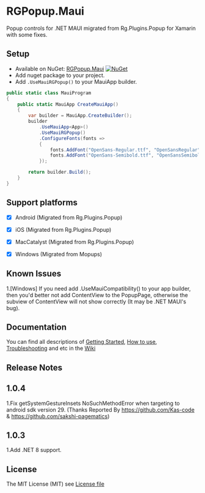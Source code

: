 # RGPopup.Maui

Popup controls for .NET MAUI migrated from Rg.Plugins.Popup for Xamarin with some fixes.


## Setup
* Available on NuGet: [RGPopup.Maui](http://www.nuget.org/packages/RGPopup.Maui) [![NuGet](https://img.shields.io/nuget/v/RGPopup.Maui.svg?label=NuGet)](https://www.nuget.org/packages/RGPopup.Maui)
* Add nuget package to your project.
* Add ```.UseMauiRGPopup()``` to your MauiApp builder.

```csharp
public static class MauiProgram
{
    public static MauiApp CreateMauiApp()
    {
        var builder = MauiApp.CreateBuilder();
        builder
            .UseMauiApp<App>()
            .UseMauiRGPopup()
            .ConfigureFonts(fonts =>
            {
                fonts.AddFont("OpenSans-Regular.ttf", "OpenSansRegular");
                fonts.AddFont("OpenSans-Semibold.ttf", "OpenSansSemibold");
            });

        return builder.Build();
    }
}
```


## Support platforms

- [x] Android      (Migrated from Rg.Plugins.Popup)
- [x] iOS          (Migrated from Rg.Plugins.Popup)
- [x] MacCatalyst  (Migrated from Rg.Plugins.Popup)
- [x] Windows      (Migrated from Mopups)


## Known Issues

1.[Windows] If you need add .UseMauiCompatibility() to your app builder, then you'd better not add ContentView to the PopupPage, otherwise the subview of ContentView will not show correctly (It may be .NET MAUI's bug).


## Documentation

You can find all descriptions of 
[Getting Started](https://github.com/rotorgames/Rg.Plugins.Popup/wiki/Getting-started), 
[How to use](https://github.com/rotorgames/Rg.Plugins.Popup/wiki/PopupPage), 
[Troubleshooting](https://github.com/rotorgames/Rg.Plugins.Popup/wiki/Troubleshooting) and etc in the 
[Wiki](https://github.com/rotorgames/Rg.Plugins.Popup/wiki)

## Release Notes

## 1.0.4

1.Fix getSystemGestureInsets NoSuchMethodError when targeting to android sdk version 29. (Thanks Reported By https://github.com/Kas-code & https://github.com/sakshi-pagematics)

## 1.0.3

1.Add .NET 8 support.


## License
The MIT License (MIT) see [License file](LICENSE)

